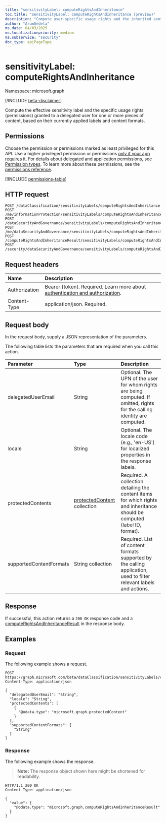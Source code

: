 ```yaml
---
title: "sensitivityLabel: computeRightsAndInheritance"
toc.title: "sensitivityLabel: computeRightsAndInheritance (preview)"
description: "Compute user-specific usage rights and the inherited sensitivity label for specified content items."
author: "ArunGedela"
ms.date: 04/03/2025
ms.localizationpriority: medium
ms.subservice: "security"
doc_type: apiPageType
---
```


# sensitivityLabel: computeRightsAndInheritance

Namespace: microsoft.graph

[!INCLUDE [beta-disclaimer](../../includes/beta-disclaimer.md)]

Compute the effective sensitivity label and the specific usage rights (permissions) granted to a delegated user for one or more pieces of content, based on their currently applied labels and content formats.

## Permissions

Choose the permission or permissions marked as least privileged for this API. Use a higher privileged permission or permissions [only if your app requires it](/graph/permissions-overview#best-practices-for-using-microsoft-graph-permissions). For details about delegated and application permissions, see [Permission types](/graph/permissions-overview#permission-types). To learn more about these permissions, see the [permissions reference](/graph/permissions-reference).

<!-- {
  "blockType": "permissions",
  "name": "sensitivitylabel-computerightsandinheritance-permissions"
}
-->
[!INCLUDE [permissions-table](../includes/permissions/sensitivitylabel-computerightsandinheritance-permissions.md)]

## HTTP request

<!-- {
  "blockType": "ignored"
}
-->
``` http
POST /dataClassification/sensitivityLabels/computeRightsAndInheritance
POST /me/informationProtection/sensitivityLabels/computeRightsAndInheritance
POST /dataSecurityAndGovernance/sensitivityLabels/computeRightsAndInheritance
POST /me/dataSecurityAndGovernance/sensitivityLabels/computeRightsAndInheritance
POST /computeRightsAndInheritanceResult/sensitivityLabels/computeRightsAndInheritance
POST /security/dataSecurityAndGovernance/sensitivityLabels/computeRightsAndInheritance
```

## Request headers

|Name|Description|
|:---|:---|
|Authorization|Bearer {token}. Required. Learn more about [authentication and authorization](/graph/auth/auth-concepts).|
|Content-Type|application/json. Required.|

## Request body

In the request body, supply a JSON representation of the parameters.

The following table lists the parameters that are required when you call this action.

| Parameter               | Type                                                                                       | Description                                                                                                              |
| :---------------------- | :----------------------------------------------------------------------------------------- | :----------------------------------------------------------------------------------------------------------------------- |
| delegatedUserEmail      | String                                                                                     | Optional. The UPN of the user for whom rights are being computed. If omitted, rights for the calling identity are computed. |
| locale                  | String                                                                                     | Optional. The locale code (e.g., 'en-US') for localized properties in the response labels.                                |
| protectedContents       | [protectedContent](../resources/protectedcontent.md) collection | Required. A collection detailing the content items for which rights and inheritance should be computed (label ID, format). |
| supportedContentFormats | String collection                                                                          | Required. List of content formats supported by the calling application, used to filter relevant labels and actions.      |

## Response

If successful, this action returns a `200 OK` response code and a [computeRightsAndInheritanceResult](../resources/computerightsandinheritanceresult.md) in the response body.

## Examples

### Request

The following example shows a request.
<!-- {
  "blockType": "request",
  "name": "sensitivitylabelthis.computerightsandinheritance"
}
-->
``` http
POST https://graph.microsoft.com/beta/dataClassification/sensitivityLabels/computeRightsAndInheritance
Content-Type: application/json

{
  "delegatedUserEmail": "String",
  "locale": "String",
  "protectedContents": [
    {
      "@odata.type": "microsoft.graph.protectedContent"
    }
  ],
  "supportedContentFormats": [
    "String"
  ]
}
```

### Response

The following example shows the response.
>**Note:** The response object shown here might be shortened for readability.
<!-- {
  "blockType": "response",
  "truncated": true,
  "@odata.type": "microsoft.graph.computeRightsAndInheritanceResult"
}
-->
``` http
HTTP/1.1 200 OK
Content-Type: application/json

{
  "value": {
    "@odata.type": "microsoft.graph.computeRightsAndInheritanceResult"
  }
}
```
